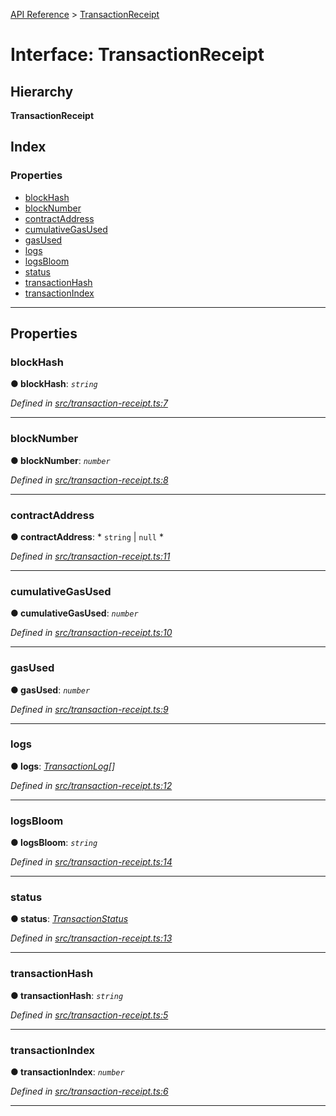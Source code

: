 [API Reference](../README.md) > [TransactionReceipt](../interfaces/transactionreceipt.md)

# Interface: TransactionReceipt

## Hierarchy

**TransactionReceipt**

## Index

### Properties

* [blockHash](transactionreceipt.md#blockhash)
* [blockNumber](transactionreceipt.md#blocknumber)
* [contractAddress](transactionreceipt.md#contractaddress)
* [cumulativeGasUsed](transactionreceipt.md#cumulativegasused)
* [gasUsed](transactionreceipt.md#gasused)
* [logs](transactionreceipt.md#logs)
* [logsBloom](transactionreceipt.md#logsbloom)
* [status](transactionreceipt.md#status)
* [transactionHash](transactionreceipt.md#transactionhash)
* [transactionIndex](transactionreceipt.md#transactionindex)

---

## Properties

<a id="blockhash"></a>

###  blockHash

**● blockHash**: *`string`*

*Defined in [src/transaction-receipt.ts:7](https://github.com/repux/repux-web3-api/blob/5ff278a/src/transaction-receipt.ts#L7)*

___
<a id="blocknumber"></a>

###  blockNumber

**● blockNumber**: *`number`*

*Defined in [src/transaction-receipt.ts:8](https://github.com/repux/repux-web3-api/blob/5ff278a/src/transaction-receipt.ts#L8)*

___
<a id="contractaddress"></a>

###  contractAddress

**● contractAddress**: * `string` &#124; `null`
*

*Defined in [src/transaction-receipt.ts:11](https://github.com/repux/repux-web3-api/blob/5ff278a/src/transaction-receipt.ts#L11)*

___
<a id="cumulativegasused"></a>

###  cumulativeGasUsed

**● cumulativeGasUsed**: *`number`*

*Defined in [src/transaction-receipt.ts:10](https://github.com/repux/repux-web3-api/blob/5ff278a/src/transaction-receipt.ts#L10)*

___
<a id="gasused"></a>

###  gasUsed

**● gasUsed**: *`number`*

*Defined in [src/transaction-receipt.ts:9](https://github.com/repux/repux-web3-api/blob/5ff278a/src/transaction-receipt.ts#L9)*

___
<a id="logs"></a>

###  logs

**● logs**: *[TransactionLog](transactionlog.md)[]*

*Defined in [src/transaction-receipt.ts:12](https://github.com/repux/repux-web3-api/blob/5ff278a/src/transaction-receipt.ts#L12)*

___
<a id="logsbloom"></a>

###  logsBloom

**● logsBloom**: *`string`*

*Defined in [src/transaction-receipt.ts:14](https://github.com/repux/repux-web3-api/blob/5ff278a/src/transaction-receipt.ts#L14)*

___
<a id="status"></a>

###  status

**● status**: *[TransactionStatus](../enums/transactionstatus.md)*

*Defined in [src/transaction-receipt.ts:13](https://github.com/repux/repux-web3-api/blob/5ff278a/src/transaction-receipt.ts#L13)*

___
<a id="transactionhash"></a>

###  transactionHash

**● transactionHash**: *`string`*

*Defined in [src/transaction-receipt.ts:5](https://github.com/repux/repux-web3-api/blob/5ff278a/src/transaction-receipt.ts#L5)*

___
<a id="transactionindex"></a>

###  transactionIndex

**● transactionIndex**: *`number`*

*Defined in [src/transaction-receipt.ts:6](https://github.com/repux/repux-web3-api/blob/5ff278a/src/transaction-receipt.ts#L6)*

___

